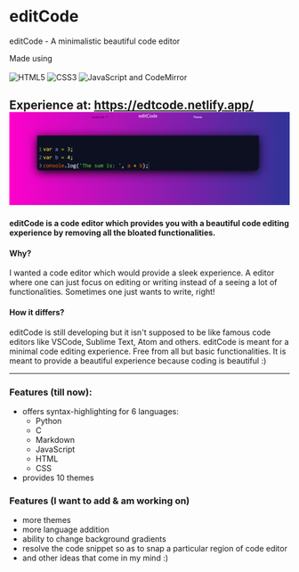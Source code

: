 # editCode
editCode - A minimalistic beautiful code editor

Made using <br><br> ![HTML5](https://img.shields.io/badge/html5-%23E34F26.svg?style=for-the-badge&logo=html5&logoColor=white) ![CSS3](https://img.shields.io/badge/css3-%231572B6.svg?style=for-the-badge&logo=css3&logoColor=white)
![JavaScript](https://img.shields.io/badge/javascript-%23323330.svg?style=for-the-badge&logo=javascript&logoColor=%23F7DF1E) and CodeMirror

Experience at: https://edtcode.netlify.app/
<br>
<img src='image.png'>
---

#### editCode is a code editor which provides you with a beautiful code editing experience by removing all the bloated functionalities. 
#### Why?
I wanted a code editor which would provide a sleek experience. A editor where one can just focus on editing or writing instead of a seeing a lot of functionalities. 
Sometimes one just wants to write, right!

#### How it differs?
editCode is still developing but it isn't supposed to be like famous code editors like VSCode, Sublime Text, Atom and others. editCode is meant for a minimal code editing
experience. Free from all but basic functionalities. It is meant to provide a beautiful experience because coding is beautiful :)

---

### Features (till now):
- offers syntax-highlighting for 6 languages:
    - Python
    - C
    - Markdown
    - JavaScript
    - HTML
    - CSS
- provides 10 themes

### Features (I want to add & am working on)
- more themes 
- more language addition
- ability to change background gradients
- resolve the code snippet so as to snap a particular region of code editor
- and other ideas that come in my mind :)

